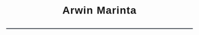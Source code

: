 <div style="text-align:center;border-bottom:2px solid rgb(55,62,71);margin-bottom:2rem;margin:0 auto;">
    <h1 style="text-align:center;border:0;font-family:'Poppins',sans-serif;font-weight:600;letter-spacing:1.2px;" align="center">Arwin Marinta  </h1>
 <div style="display:flex; justify-content:center;align-items:center;gap:0.3rem;margin-bottom:0.8rem;" align="center">
